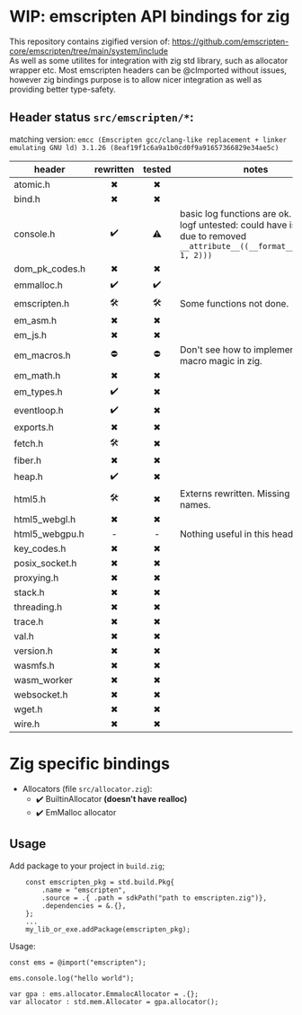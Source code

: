 # WIP: emscripten API bindings for zig  

This repository contains zigified version of: https://github.com/emscripten-core/emscripten/tree/main/system/include  
As well as some utilites for integration with zig std library, such as allocator wrapper etc.
Most emscripten headers can be @cImported without issues, however zig bindings  purpose is to allow nicer integration as well as providing better type-safety.

## Header status  `src/emscripten/*`:
matching version: `emcc (Emscripten gcc/clang-like replacement + linker emulating GNU ld) 3.1.26 (8eaf19f1c6a9a1b0cd0f9a91657366829e34ae5c)`

| header            | rewritten  | tested | notes                    |
|-------------------|:----------:|:------:|----------------------------|
|atomic.h           | ✖    | ✖ |                                  |
|bind.h             | ✖    | ✖ |                                  |
|console.h          | ✔️    | ⚠️ | basic log functions are ok. variadic logf untested: could have issues due to removed `__attribute__((__format__(printf, 1, 2)))` |
|dom_pk_codes.h     | ✖    | ✖ |                                  |
|emmalloc.h         | ✔️    | ✔️ |                                  |
|emscripten.h       | 🛠️    | 🛠️   | Some functions not done.         |
|em_asm.h           | ✖    | ✖ |                                  |
|em_js.h            | ✖    | ✖ |                                  |
|em_macros.h        | ⛔    | ⛔ | Don't see how to implement c macro magic in zig.                                    |
|em_math.h          | ✖    | ✖ |                                  |
|em_types.h         | ✔️    | ✖ |                                  |
|eventloop.h        | ✔️    | ✖ |                                  |
|exports.h          | ✖    | ✖ |                                  |
|fetch.h            | 🛠️    | ✖ |                                  |
|fiber.h            | ✖    | ✖ |                                  |
|heap.h             | ✔️    | ✖ |                                  |
|html5.h            | 🛠️    | ✖ | Externs rewritten. Missing zig-ified names.                                  |
|html5_webgl.h      | ✖    | ✖ |                                  |
|html5_webgpu.h     | -    | - | Nothing useful in this header       |
|key_codes.h        | ✖    | ✖ |                                  |
|posix_socket.h     | ✖    | ✖ |                                  |
|proxying.h         | ✖    | ✖ |                                  |
|stack.h            | ✖    | ✖ |                                  |
|threading.h        | ✖    | ✖ |                                  |
|trace.h            | ✖    | ✖ |                                  |
|val.h              | ✖    | ✖ |                                  |
|version.h          | ✖    | ✖ |                                  |
|wasmfs.h           | ✖    | ✖ |                                  |
|wasm_worker        | ✖    | ✖ |                                  |
|websocket.h        | ✖    | ✖ |                                  |
|wget.h             | ✖    | ✖ |                                  |
|wire.h             | ✖    | ✖ |                                  |

# Zig specific bindings

* Allocators (file `src/allocator.zig`):
    * ✔️ BuiltinAllocator **(doesn't have realloc)**
    * ✔️ EmMalloc allocator

## Usage

Add package to your project in `build.zig`;

```zig
    const emscripten_pkg = std.build.Pkg{
        .name = "emscripten",
        .source = .{ .path = sdkPath("path to emscripten.zig")},
        .dependencies = &.{},
    };
    ...
    my_lib_or_exe.addPackage(emscripten_pkg);
```

Usage:

```zig
const ems = @import("emscripten");

ems.console.log("hello world");

var gpa : ems.allocator.EmmalocAllocator = .{};
var allocator : std.mem.Allocator = gpa.allocator();
```
